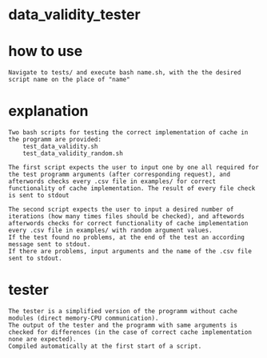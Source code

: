 # data_validity_tester
	
# how to use

	Navigate to tests/ and execute bash name.sh, with the the desired script name on the place of "name"
	
# explanation

	Two bash scripts for testing the correct implementation of cache in the programm are provided:
		test_data_validity.sh
		test_data_validity_random.sh
		
	The first script expects the user to input one by one all required for the test programm arguments (after corresponding request), and afterwords checks every .csv file in examples/ for correct functionality of cache implementation. The result of every file check is sent to stdout
	
	The second script expects the user to input a desired number of iterations (how many times files should be checked), and aftewords afterwords checks for correct functionality of cache implementation every .csv file in examples/ with random argument values.
	If the test found no problems, at the end of the test an according message sent to stdout.
	If there are problems, input arguments and the name of the .csv file sent to stdout.
	
# tester

	The tester is a simplified version of the programm without cache modules (direct memory-CPU communication).
	The output of the tester and the programm with same arguments is checked for differences (in the case of correct cache implementation none are expected).
	Compiled automatically at the first start of a script.
